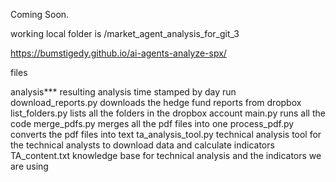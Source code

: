 Coming Soon.

working local folder is
/market_agent_analysis_for_git_3


https://bumstigedy.github.io/ai-agents-analyze-spx/


files

analysis*** resulting analysis time stamped by day run
download_reports.py  downloads the hedge fund reports from dropbox
list_folders.py  lists all the folders in the dropbox account
main.py  runs all the code
merge_pdfs.py  merges all the pdf files into one
process_pdf.py converts the pdf files into text
ta_analysis_tool.py  technical analysis tool for the technical analysts to download
data and calculate indicators
TA_content.txt  knowledge base for technical analysis and the indicators we are using
